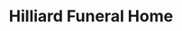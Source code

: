 ---
title: "Hilliard Funeral Home"
url: /whitakers/hilliard-funeral-home/
shop: funeral directors
---